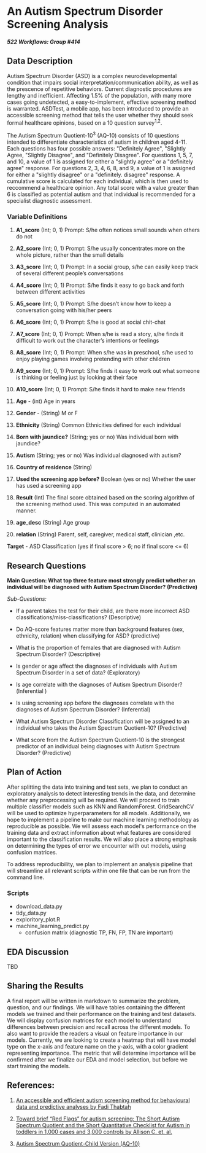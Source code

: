 # An Autism Spectrum Disorder Screening Analysis
##### *522 Workflows: Group \#414*

## Data Description

Autism Spectrum Disorder (ASD) is a complex neurodevelopmental condition that impairs social interpretation/communication ability, as well as the prescence of repetitive behaviors. Current diagnostic procedures are lengthy and inefficient. Affecting 1.5% of the population, with many more cases going undetected, a easy-to-implement, effective screening method is warranted. ASDTest, a mobile app, has been introduced to provide an accessible screening method that tells the user whether they should seek formal healthcare opinions, based on a 10 question survey<sup>1,2</sup>. 

The Autism Spectrum Quotient-10<sup>3</sup> (AQ-10) consists of 10 questions intended to differentiate characteristics of autism in children aged 4-11. Each questions has four possible answers: "Definitely Agree", "Slightly Agree, "Slightly Disagree", and "Definitely Disagree". For questions 1, 5, 7, and 10, a value of 1 is assigned for either a "slightly agree" or a "definitely agree" response. For questions 2, 3, 4, 6, 8, and 9, a value of 1 is assigned for either a "slightly disagree" or a "definitely. disagree" response. A cumulative score is calculated for each individual, which is then used to reccommend a healthcare opinion. Any total score with a value greater than 6 is classified as potential autism and that individual is recommended for a specialist diagnostic assessment.

### Variable Definitions

1. **A1_score** (Int; 0, 1) Prompt: S/he often notices small sounds when others do not

2. **A2_score** (Int; 0, 1) Prompt: S/he usually concentrates more on the whole picture, rather than the small details

3. **A3_score** (Int; 0, 1) Prompt: In a social group, s/he can easily keep track of several different people’s conversations

4. **A4_score** (Int; 0, 1) Prompt: S/he finds it easy to go back and forth between different activities

5. **A5_score** (Int; 0, 1) Prompt: S/he doesn’t know how to keep a conversation going with his/her peers

6. **A6_score** (Int; 0, 1) Prompt: S/he is good at social chit-chat

7. **A7_score** (Int; 0, 1) Prompt: When s/he is read a story, s/he finds it difficult to work out the character’s intentions or feelings

8. **A8_score** (Int; 0, 1) Prompt: When s/he was in preschool, s/he used to enjoy playing games involving pretending with other children

9. **A9_score** (Int; 0, 1) Prompt: S/he finds it easy to work out what someone is thinking or feeling just by looking at their face

10. **A10_score** (Int; 0, 1) Prompt: S/he finds it hard to make new friends

11. **Age** - (int) Age in years

12. **Gender** - (String) M or F

13. **Ethnicity** (String)  Common Ethnicities defined for each individual

14. **Born with jaundice?** (String; yes or no) Was individual born with jaundice?

15. **Autism** (String; yes or no) Was individual diagnosed with autism? 

16. **Country of residence** (String) 

17. **Used the screening app before?** Boolean (yes or no) Whether the user has used a screening app

18. **Result** (Int) The final score obtained based on the scoring algorithm of the screening method used. This was computed in an automated manner.

19. **age_desc** (String) Age group
20. **relation** (String) Parent, self, caregiver, medical staff, clinician ,etc.


**Target** - ASD Classification (yes if final score > 6; no if final score <= 6)

## Research Questions

**Main Question: What top three feature most strongly predict whether an individual will be diagnosed with Autism Spectrum Disorder? (Predictive)**

*Sub-Questions:*

- If a parent takes the test for their child, are there more incorrect ASD classifications/miss-classifications? (Descriptive)

- Do AQ-score features matter more than background features (sex, ethnicity, relation) when classifying for ASD? (predictive)

- What is the proportion of females that are diagnosed with Autism Spectrum Disorder? (Descriptive)


- Is gender or age affect the diagnoses of individuals with Autism Spectrum Disorder in a set of data? (Exploratory)

- Is age correlate with the diagnoses of Autism Spectrum Disorder?(Inferential )

- Is using screening app before the diagnoses correlate with the diagnoses of Autism Spectrum Disorder? (Inferential)

- What Autism Spectrum Disorder Classification will be assigned to an individual who takes the Autism Spectrum Quotient-10?
(Predictive)

- What score from the Autism Spectrum Quotient-10 is the strongest predictor of an individual being diagnoses with Autism Spectrum Disorder? (Predictive)

## Plan of Action

After splitting the data into training and test sets, we plan to conduct an exploratory analysis to detect interesting trends in the data, and determine whether any preprocessing will be required. We will proceed to train multiple classifier models such as KNN and RandomForest. GridSearchCV will be used to optimize hyperparameters for all models. Additionally, we hope to implement a pipeline to make our machine learning methodology as reproducible as possible. We will assess each model's performance on the training data and extract information about what features are considered important to the classification results. We will also place a strong emphasis on determining the types of error we encounter with out models, using confusion matrices. 

To address reproducibility, we plan to implement an analysis pipeline that will streamline all relevant scripts within one file that can be run from the command line.

### Scripts 
- download_data.py
- tidy_data.py
- exploritory_plot.R
- machine_learning_predict.py
  - confusion matrix (diagnostic TP, FN, FP, TN are important)

## EDA Discussion
TBD

## Sharing the Results

A final report will be written in markdown to summarize the problem, question, and our findings. We will have tables containing the different models we trained and their performance on the training and test datasets. We will display confusion matrices for each model to understand differences between precision and recall across the different models. To also want to provide the readers a visual on feature importance in our models. Currently, we are looking to create a heatmap that will have model type on the x-axis and feature name on the y-axis, with a color gradient representing importance. The metric that will determine importance will be confirmed after we finalize our EDA and model selection, but before we start training the models.  

## References: 

1. [An accessible and efficient autism screening method for behavioural data and predictive analyses by Fadi Thabtah](https://journals.sagepub.com/doi/full/10.1177/1460458218796636?url_ver=Z39.88-2003&rfr_id=ori%3Arid%3Acrossref.org&rfr_dat=cr_pub%3Dpubmed)

2. [Toward brief “Red Flags” for autism screening: The Short Autism Spectrum Quotient and the Short Quantitative Checklist for Autism in toddlers in 1,000 cases and 3,000 controls by Allison C. et. al.](https://www-sciencedirect-com.proxy.lib.sfu.ca/science/article/pii/S0890856711010331#!)

3. [Autism Spectrum Quotient-Child Version (AQ-10)](https://micmrc.org/system/files/webinars/AQ10-Child.pdf)
